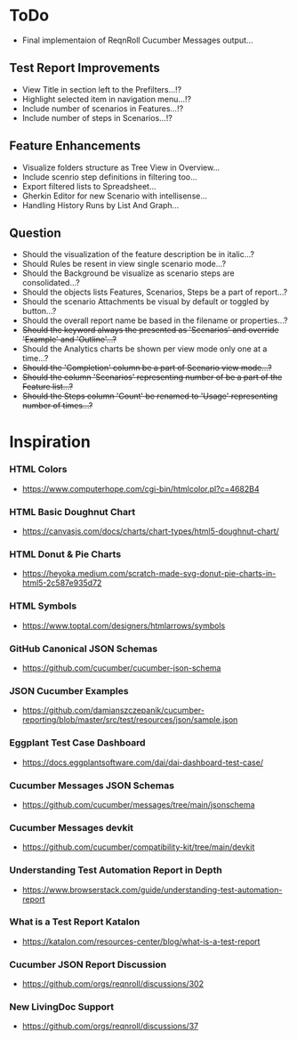 # ToDo
* Final implementaion of ReqnRoll Cucumber Messages output...

## Test Report Improvements
* View Title in section left to the Prefilters...!?
* Highlight selected item in navigation menu...!?
* Include number of scenarios in Features...!?
* Include number of steps in Scenarios...!?

## Feature Enhancements
* Visualize folders structure as Tree View in Overview...
* Include scenrio step definitions in filtering too...
* Export filtered lists to Spreadsheet... 
* Gherkin Editor for new Scenario with intellisense...
* Handling History Runs by List And Graph...

## Question
* Should the visualization of the feature description be in italic...?
* Should Rules be resent in view single scenario mode...?
* Should the Background be visualize as scenario steps are consolidated...?
* Should the objects lists Features, Scenarios, Steps be a part of report...?
* Should the scenario Attachments be visual by default or toggled by button...?
* Should the overall report name be based in the filename or properties...?
* ~~Should the keyword always the presented as 'Scenarios' and override 'Example' and 'Outline'...?~~
* Should the Analytics charts be shown per view mode only one at a time...?
* ~~Should the 'Completion' column be a part of Scenario view mode...?~~
* ~~Should the column 'Scenarios' representing number of be a part of the Feature list...?~~
* ~~Should the Steps column 'Count' be renamed to 'Usage' representing number of times...?~~
 
# Inspiration

### HTML Colors
* https://www.computerhope.com/cgi-bin/htmlcolor.pl?c=4682B4

### HTML Basic Doughnut Chart
* https://canvasjs.com/docs/charts/chart-types/html5-doughnut-chart/

### HTML Donut & Pie Charts
* https://heyoka.medium.com/scratch-made-svg-donut-pie-charts-in-html5-2c587e935d72

### HTML Symbols
* https://www.toptal.com/designers/htmlarrows/symbols

### GitHub Canonical JSON Schemas
* https://github.com/cucumber/cucumber-json-schema

### JSON Cucumber Examples
* https://github.com/damianszczepanik/cucumber-reporting/blob/master/src/test/resources/json/sample.json

### Eggplant Test Case Dashboard
* https://docs.eggplantsoftware.com/dai/dai-dashboard-test-case/

### Cucumber Messages JSON Schemas
* https://github.com/cucumber/messages/tree/main/jsonschema

### Cucumber Messages devkit
* https://github.com/cucumber/compatibility-kit/tree/main/devkit

### Understanding Test Automation Report in Depth
* https://www.browserstack.com/guide/understanding-test-automation-report 

### What is a Test Report Katalon
* https://katalon.com/resources-center/blog/what-is-a-test-report

### Cucumber JSON Report Discussion
* https://github.com/orgs/reqnroll/discussions/302

### New LivingDoc Support
* https://github.com/orgs/reqnroll/discussions/37


